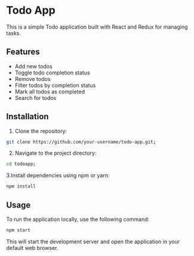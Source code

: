 # Todo App

This is a simple Todo application built with React and Redux for managing tasks.

## Features

- Add new todos
- Toggle todo completion status
- Remove todos
- Filter todos by completion status
- Mark all todos as completed
- Search for todos

## Installation

1. Clone the repository:

```bash
git clone https://github.com/your-username/todo-app.git;
```

2. Navigate to the project directory:

```bash
cd todoapp;
```
3.Install dependencies using npm or yarn:

```bash
npm install
```

## Usage

To run the application locally, use the following command:

```bash
npm start
```

This will start the development server and open the application in your default web browser.
